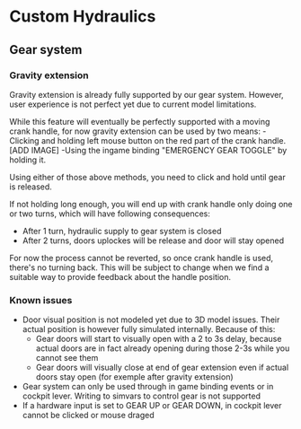 # Custom Hydraulics

## Gear system

### Gravity extension
Gravity extension is already fully supported by our gear system. However, user experience is not perfect yet due to current model limitations.

While this feature will eventually be perfectly supported with a moving crank handle, for now gravity extension can be used by two means:
  -Clicking and holding left mouse button on the red part of the crank handle. [ADD IMAGE]
  -Using the ingame binding "EMERGENCY GEAR TOGGLE" by holding it.
  
Using either of those above methods, you need to click and hold until gear is released. 

If not holding long enough, you will end up with crank handle only doing one or two turns, which will have following consequences:
  - After 1 turn, hydraulic supply to gear system is closed
  - After 2 turns, doors uplockes will be release and door will stay opened

For now the process cannot be reverted, so once crank handle is used, there's no turning back. This will be subject to change when we find a suitable way to provide feedback about the handle position.

### Known issues
- Door visual position is not modeled yet due to 3D model issues. Their actual position is however fully simulated internally.
  Because of this:
  - Gear doors will start to visually open with a 2 to 3s delay, because actual doors are in fact already opening during those 2-3s while you cannot see them
  - Gear doors will visually close at end of gear extension even if actual doors stay open (for exemple after gravity extension)
- Gear system can only be used through in game binding events or in cockpit lever. Writing to simvars to control gear is not supported
- If a hardware input is set to GEAR UP or GEAR DOWN, in cockpit lever cannot be clicked or mouse draged
